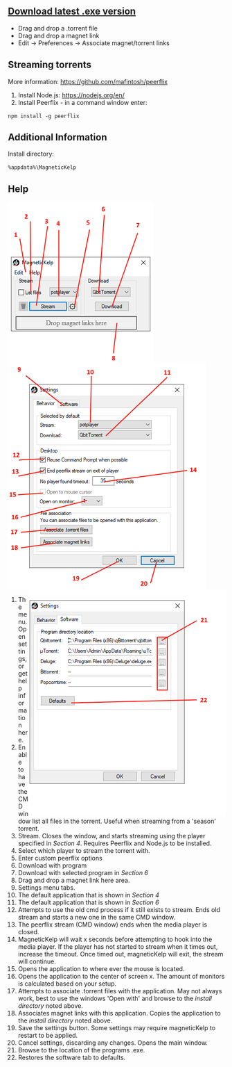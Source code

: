 ## [**Download** latest .exe version](https://github.com/kubar123/MagneticKelp/releases/latest)
* Drag and drop a .torrent file
* Drag and drop a magnet link
* Edit -> Preferences -> Associate magnet/torrent links

## Streaming torrents

More information: https://github.com/mafintosh/peerflix

1.  Install Node.js: https://nodejs.org/en/
2.  Install Peerflix - in a command window enter:
```
npm install -g peerflix
```

## Additional Information

Install directory:
```
%appdata%\MagneticKelp
```

## Help


<img align="left" src="https://github.com/kubar123/MagneticKelp/blob/master/Img/mainWindowU.PNG" />

<img align="center" src="https://github.com/kubar123/MagneticKelp/blob/master/Img/settingsWindow1U.PNG" />

<img align="right" src="https://github.com/kubar123/MagneticKelp/blob/master/Img/SettingsWindow2u.PNG" />


1. The menu. Open settings, or get help information here.
2. Enable to have the CMD window list all files in the torrent. Useful when streaming from a 'season' torrent.
3. Stream. Closes the window, and starts streaming using the player specified in *Section 4*. Requires Peerflix and Node.js to be installed.
4. Select which player to stream the torrent with.
5. Enter custom peerflix options
6. Download with program
7. Download with selected program in *Section 6*
8. Drag and drop a magnet link here area.
9. Settings menu tabs.
10. The default application that is shown in *Section 4*
11. The default application that is shown in *Section 6*
12. Attempts to use the old cmd process if it still exists to stream. Ends old stream and starts a new one in the same CMD window.
13. The peerflix stream (CMD window) ends when the media player is closed. 
14. MagneticKelp will wait x seconds before attempting to hook into the media player. If the player has not started to stream when it times out, increase the timeout. Once timed out, magneticKelp will exit, the stream will continue.
15. Opens the application to where ever the mouse is located.
16. Opens the application to the center of screen x. The amount of monitors is calculated based on your setup.
17. Attempts to associate .torrent files with the application. May not always work, best to use the windows 'Open with' and browse to the *install directory* noted above.
18. Associates magnet links with this application. Copies the application to the *install directory* noted above.
19. Save the settings button. Some settings may require magneticKelp to restart to be applied.
20. Cancel settings, discarding any changes. Opens the main window.
21. Browse to the location of the programs .exe.
22. Restores the software tab to defaults.
